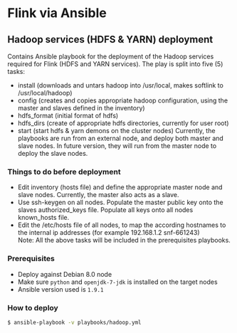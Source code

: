 # Flink via Ansible

## Hadoop services (HDFS & YARN) deployment

Contains Ansible playbook for the deployment of the Hadoop services required for Flink (HDFS and YARN services). The play is split into five (5) tasks:
- install (downloads and untars hadoop into /usr/local, makes softlink to /usr/local/hadoop)
- config (creates and copies appropriate hadoop configuration, using the master and slaves defined in the inventory)
- hdfs_format (initial format of hdfs)
- hdfs_dirs (create of appropriate hdfs directories, currently for user root)
- start (start hdfs & yarn demons on the cluster nodes)
Currently, the playbooks are run from an external node, and deploy both master and slave nodes. In future version, they will run from the master node to deploy the slave nodes.
	
### Things to do before deployment

- Edit inventory (hosts file) and define the appropriate master node and slave nodes. Currently, the master also acts as a slave.
- Use ssh-keygen on all nodes. Populate the master public key onto the slaves authorized_keys file. Populate all keys onto all nodes known_hosts file.
- Edit the /etc/hosts file of all nodes, to map the according hostnames to the internal ip addresses (for example 192.168.1.2     snf-661243)<br />
Note: All the above tasks will be included in the prerequisites playbooks.


### Prerequisites

- Deploy against Debian 8.0 node
- Make sure `python` and `openjdk-7-jdk` is installed on the target nodes
- Ansible version used is `1.9.1`

### How to deploy

```bash
$ ansible-playbook -v playbooks/hadoop.yml
```
